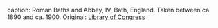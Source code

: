 caption: Roman Baths and Abbey, IV, Bath, England. Taken between ca. 1890 and ca. 1900. Original: [Library of Congress](http://www.loc.gov/pictures/item/2002696370/)
